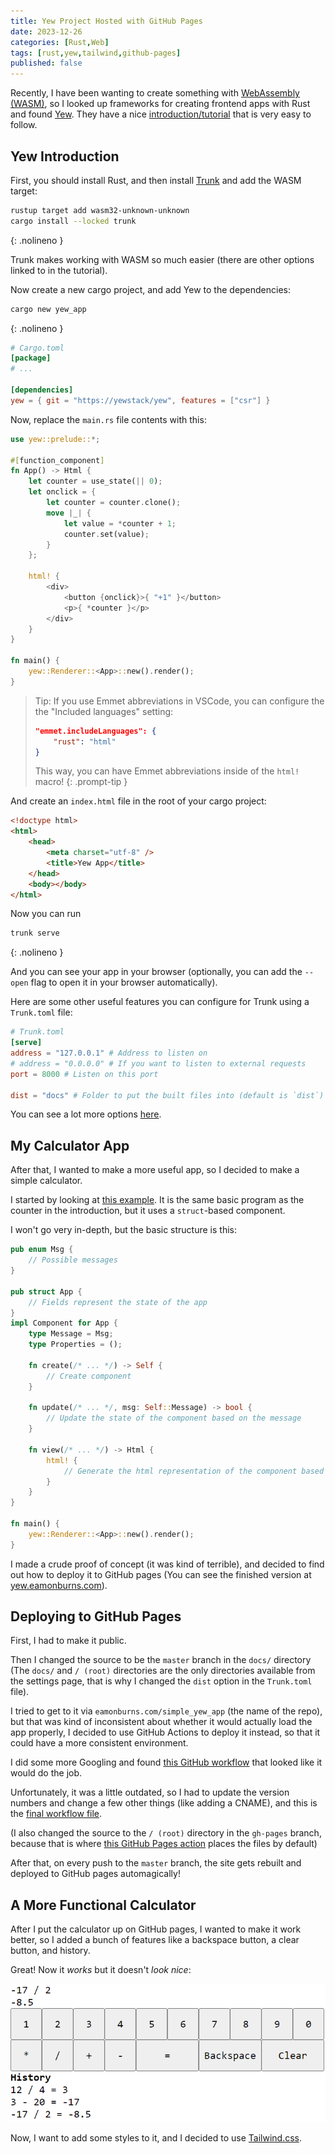```yaml
---
title: Yew Project Hosted with GitHub Pages
date: 2023-12-26 
categories: [Rust,Web]
tags: [rust,yew,tailwind,github-pages]
published: false
---
```


Recently, I have been wanting to create something with [WebAssembly (WASM)](https://webassembly.org/), so I looked up frameworks for creating frontend apps with Rust and found [Yew](https://yew.rs/). They have a nice [introduction/tutorial](https://yew.rs/docs/getting-started/introduction) that is very easy to follow.

## Yew Introduction

First, you should install Rust, and then install [Trunk](https://trunkrs.dev/) and add the WASM target:

```sh
rustup target add wasm32-unknown-unknown
cargo install --locked trunk
```
{: .nolineno }

Trunk makes working with WASM so much easier (there are other options linked to in the tutorial).

Now create a new cargo project, and add Yew to the dependencies:

```sh
cargo new yew_app
```
{: .nolineno }

```toml
# Cargo.toml
[package]
# ...

[dependencies]
yew = { git = "https://yewstack/yew", features = ["csr"] }
```

Now, replace the `main.rs` file contents with this:

```rs
use yew::prelude::*;

#[function_component]
fn App() -> Html {
    let counter = use_state(|| 0);
    let onclick = {
        let counter = counter.clone();
        move |_| {
            let value = *counter + 1;
            counter.set(value);
        }
    };

    html! {
        <div>
            <button {onclick}>{ "+1" }</button>
            <p>{ *counter }</p>
        </div>
    }
}

fn main() {
    yew::Renderer::<App>::new().render();
}
```

> Tip: If you use Emmet abbreviations in VSCode, you can configure the the "Included languages" setting:
>
>```json
> "emmet.includeLanguages": {
>     "rust": "html"
> }
>```
>
> This way, you can have Emmet abbreviations inside of the `html!` macro!
{: .prompt-tip }

And create an `index.html` file in the root of your cargo project:

```html
<!doctype html>
<html>
    <head>
        <meta charset="utf-8" />
        <title>Yew App</title>
    </head>
    <body></body>
</html>
```

Now you can run

```sh
trunk serve
```
{: .nolineno }

And you can see your app in your browser (optionally, you can add the `--open` flag to open it in your browser automatically).

Here are some other useful features you can configure for Trunk using a `Trunk.toml` file:

```toml
# Trunk.toml
[serve]
address = "127.0.0.1" # Address to listen on
# address = "0.0.0.0" # If you want to listen to external requests
port = 8000 # Listen on this port

dist = "docs" # Folder to put the built files into (default is `dist`)
```

You can see a lot more options [here](https://github.com/trunk-rs/trunk/blob/main/Trunk.toml).

## My Calculator App

After that, I wanted to make a more useful app, so I decided to make a simple calculator.

I started by looking at [this example](https://github.com/yewstack/yew/blob/master/examples/counter/src/main.rs). It is the same basic program as the counter in the introduction, but it uses a `struct`-based component.

I won't go very in-depth, but the basic structure is this:

```rs
pub enum Msg {
    // Possible messages
}

pub struct App {
    // Fields represent the state of the app
}
impl Component for App {
    type Message = Msg;
    type Properties = ();

    fn create(/* ... */) -> Self {
        // Create component
    }

    fn update(/* ... */, msg: Self::Message) -> bool {
        // Update the state of the component based on the message
    }

    fn view(/* ... */) -> Html {
        html! {
            // Generate the html representation of the component based on its state
        }
    }
}

fn main() {
    yew::Renderer::<App>::new().render();
}
```

I made a crude proof of concept (it was kind of terrible), and decided to find out how to deploy it to GitHub pages (You can see the finished version at [yew.eamonburns.com](https://yew.eamonburns.com/)).

## Deploying to GitHub Pages

First, I had to make it public.

Then I changed the source to be the `master` branch in the `docs/` directory (The `docs/` and `/ (root)` directories are the only directories available from the settings page, that is why I changed the `dist` option in the `Trunk.toml` file).

I tried to get to it via `eamonburns.com/simple_yew_app` (the name of the repo), but that was kind of inconsistent about whether it would actually load the app properly, I decided to use GitHub Actions to deploy it instead, so that it could have a more consistent environment.

I did some more Googling and found [this GitHub workflow](https://github.com/SpanishPear/yew_worker_stylist_actions_pages_template/blob/main/.github/workflows/deploy.yml) that looked like it would do the job.

Unfortunately, it was a little outdated, so I had to update the version numbers and change a few other things (like adding a CNAME), and this is the [final workflow file](https://github.com/Agent-E11/simple_yew_app/blob/master/.github/workflows/deploy-gh-pages.yml).

(I also changed the source to the `/ (root)` directory in the `gh-pages` branch, because that is where [this GitHub Pages action](https://github.com/peaceiris/actions-gh-pages?tab=readme-ov-file#%EF%B8%8F-source-directory-publish_dir) places the files by default)

After that, on every push to the `master` branch, the site gets rebuilt and deployed to GitHub pages automagically!

## A More Functional Calculator

After I put the calculator up on GitHub pages, I wanted to make it work better, so I added a bunch of features like a backspace button, a clear button, and history.

Great! Now it _works_ but it doesn't _look nice_:

![Picture of calculator](/assets/img/yew-project_bad-calculator.png)

Now, I want to add some styles to it, and I decided to use [Tailwind.css](https://tailwindcss.com/).

<!--

TODO: Better styles with Tailwind.css

-->
